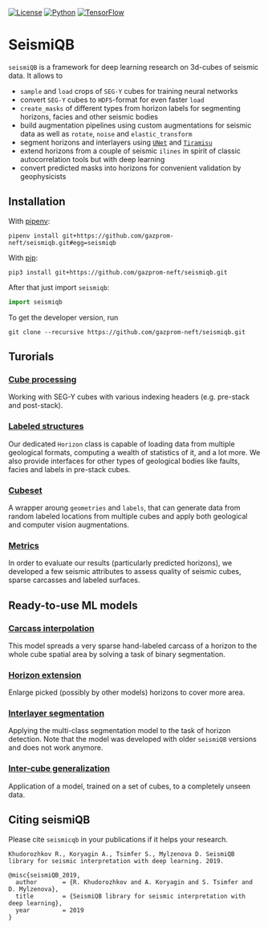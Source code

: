 [![License](https://img.shields.io/github/license/analysiscenter/batchflow.svg)](https://www.apache.org/licenses/LICENSE-2.0)
[![Python](https://img.shields.io/badge/python-3.5-blue.svg)](https://python.org)
[![TensorFlow](https://img.shields.io/badge/TensorFlow-1.14-orange.svg)](https://tensorflow.org)

# SeismiQB

`seismiQB` is a framework for deep learning research on 3d-cubes of seismic data. It allows to

* `sample` and `load` crops of `SEG-Y` cubes for training neural networks
* convert `SEG-Y` cubes to `HDF5`-format for even faster `load`
* `create_masks` of different types from horizon labels for segmenting horizons, facies and other seismic bodies
* build augmentation pipelines using custom augmentations for seismic data as well as `rotate`, `noise` and `elastic_transform`
* segment horizons and interlayers using [`UNet`](https://arxiv.org/abs/1505.04597) and [`Tiramisu`](https://arxiv.org/abs/1611.09326)
* extend horizons from a couple of seismic `ilines` in spirit of classic autocorrelation tools but with deep learning
* convert predicted masks into horizons for convenient validation by geophysicists


## Installation

With [pipenv](https://docs.pipenv.org/):

    pipenv install git+https://github.com/gazprom-neft/seismiqb.git#egg=seismiqb

With [pip](https://pip.pypa.io/en/stable/):

    pip3 install git+https://github.com/gazprom-neft/seismiqb.git

After that just import `seismiqb`:
```python
import seismiqb
```

To get the developer version, run
```
git clone --recursive https://github.com/gazprom-neft/seismiqb.git
```

## Turorials

### [Cube processing](tutorials/01_Geometry.ipynb)
Working with SEG-Y cubes with various indexing headers (e.g. pre-stack and post-stack).

### [Labeled structures](tutorials/02_Horizon.ipynb)
Our dedicated `Horizon` class is capable of loading data from multiple geological formats, computing a wealth of statistics of it, and a lot more. We also provide interfaces for other types of geological bodies like faults, facies and labels in pre-stack cubes.

### [Cubeset](tutorials/03_Cubeset.ipynb)
A wrapper aroung `geometries` and `labels`, that can generate data from random labeled locations from multiple cubes and apply both geological and computer vision augmentations.

### [Metrics](tutorials/04_Metrics.ipynb)
In order to evaluate our results (particularly predicted horizons), we developed a few seismic attributes to assess quality of seismic cubes, sparse carcasses and labeled surfaces.


## Ready-to-use ML models

### [Carcass interpolation](models/Carcass_interpolation/01_Demo_E.ipynb)
This model spreads a very sparse hand-labeled carcass of a horizon to the whole cube spatial area by solving a task of binary segmentation.

### [Horizon extension](models/Horizon_extension/Demo_E.ipynb)
Enlarge picked (possibly by other models) horizons to cover more area.

### [Interlayer segmentation](models/Interlayer_segmentation/Segmenting_interlayers.ipynb)
Applying the multi-class segmentation model to the task of horizon detection. Note that the model was developed with older `seismiQB` versions and does not work anymore.

### [Inter-cube generalization](models/Intercube_generalization/01_Model.ipynb)
Application of a model, trained on a set of cubes, to a completely unseen data.


## Citing seismiQB

Please cite `seismicqb` in your publications if it helps your research.

    Khudorozhkov R., Koryagin A., Tsimfer S., Mylzenova D. SeismiQB library for seismic interpretation with deep learning. 2019.

```
@misc{seismiQB_2019,
  author       = {R. Khudorozhkov and A. Koryagin and S. Tsimfer and D. Mylzenova},
  title        = {SeismiQB library for seismic interpretation with deep learning},
  year         = 2019
}
```
